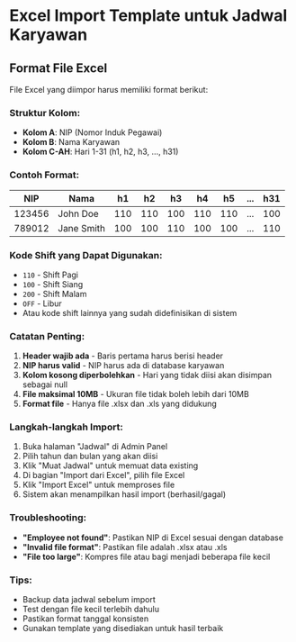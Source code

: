 # Excel Import Template untuk Jadwal Karyawan

## Format File Excel

File Excel yang diimpor harus memiliki format berikut:

### Struktur Kolom:
- **Kolom A**: NIP (Nomor Induk Pegawai)
- **Kolom B**: Nama Karyawan
- **Kolom C-AH**: Hari 1-31 (h1, h2, h3, ..., h31)

### Contoh Format:

| NIP | Nama | h1 | h2 | h3 | h4 | h5 | ... | h31 |
|-----|------|----|----|----|----|----|-----|-----|
| 123456 | John Doe | 110 | 110 | 100 | 110 | 110 | ... | 100 |
| 789012 | Jane Smith | 100 | 100 | 110 | 100 | 100 | ... | 110 |

### Kode Shift yang Dapat Digunakan:
- `110` - Shift Pagi
- `100` - Shift Siang  
- `200` - Shift Malam
- `OFF` - Libur
- Atau kode shift lainnya yang sudah didefinisikan di sistem

### Catatan Penting:
1. **Header wajib ada** - Baris pertama harus berisi header
2. **NIP harus valid** - NIP harus ada di database karyawan
3. **Kolom kosong diperbolehkan** - Hari yang tidak diisi akan disimpan sebagai null
4. **File maksimal 10MB** - Ukuran file tidak boleh lebih dari 10MB
5. **Format file** - Hanya file .xlsx dan .xls yang didukung

### Langkah-langkah Import:
1. Buka halaman "Jadwal" di Admin Panel
2. Pilih tahun dan bulan yang akan diisi
3. Klik "Muat Jadwal" untuk memuat data existing
4. Di bagian "Import dari Excel", pilih file Excel
5. Klik "Import Excel" untuk memproses file
6. Sistem akan menampilkan hasil import (berhasil/gagal)

### Troubleshooting:
- **"Employee not found"**: Pastikan NIP di Excel sesuai dengan database
- **"Invalid file format"**: Pastikan file adalah .xlsx atau .xls
- **"File too large"**: Kompres file atau bagi menjadi beberapa file kecil

### Tips:
- Backup data jadwal sebelum import
- Test dengan file kecil terlebih dahulu
- Pastikan format tanggal konsisten
- Gunakan template yang disediakan untuk hasil terbaik

